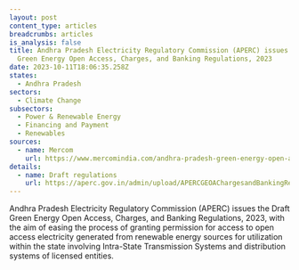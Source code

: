 ```yaml
---
layout: post
content_type: articles
breadcrumbs: articles
is_analysis: false
title: Andhra Pradesh Electricity Regulatory Commission (APERC) issues the Draft
  Green Energy Open Access, Charges, and Banking Regulations, 2023
date: 2023-10-11T18:06:35.258Z
states:
  - Andhra Pradesh
sectors:
  - Climate Change
subsectors:
  - Power & Renewable Energy
  - Financing and Payment
  - Renewables
sources:
  - name: Mercom
    url: https://www.mercomindia.com/andhra-pradesh-green-energy-open-access-regulations
details:
  - name: Draft regulations
    url: https://aperc.gov.in/admin/upload/APERCGEOAChargesandBankingRegulation2023.pdf
---
```

Andhra Pradesh Electricity Regulatory Commission (APERC) issues the Draft Green Energy Open Access, Charges, and Banking Regulations, 2023, with the aim of easing the process of granting permission for access to open access electricity generated from renewable energy sources for utilization within the state involving Intra-State Transmission Systems and distribution systems of licensed entities.